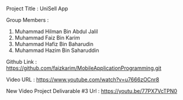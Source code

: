 Project Title : UniSell App

Group Members : 
1. Muhammad Hilman Bin Abdul Jalil 
2. Muhammad Faiz Bin Karim 
3. Muhammad Hafiz Bin Baharudin 
4. Muhammad Hazim Bin Saharuddin

Github Link : https://github.com/faizkarim/MobileApplicationProgramming.git

Video URL : https://www.youtube.com/watch?v=u7666zOCnr8

New Video Project Delivarable #3 Url : https://youtu.be/77PX7VcTPN0
